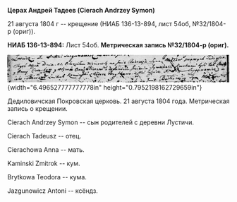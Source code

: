 **Церах Андрей Тадеев (Cierach Andrzey Symon)**

21 августа 1804 г -- крещение (НИАБ 136-13-894, лист 54об, №32/1804-р
(ориг)).

**НИАБ 136-13-894:** Лист 54об. **Метрическая запись №32/1804-р
(ориг).**

![](./media/bf9ddb61f3ce5fe076bd1f4151ac9b79a8ee5535.png){width="6.496527777777778in"
height="0.7952198162729659in"}

Дедиловичская Покровская церковь. 21 августа 1804 года. Метрическая
запись о крещении.

Cierach Andrzey Symon -- сын родителей с деревни Лустичи.

Cierach Tadeusz -- отец.

Cierachowa Anna -- мать.

Kaminski Zmitrok -- кум.

Brytkowa Teodora -- кума.

Jazgunowicz Antoni -- ксёндз.
